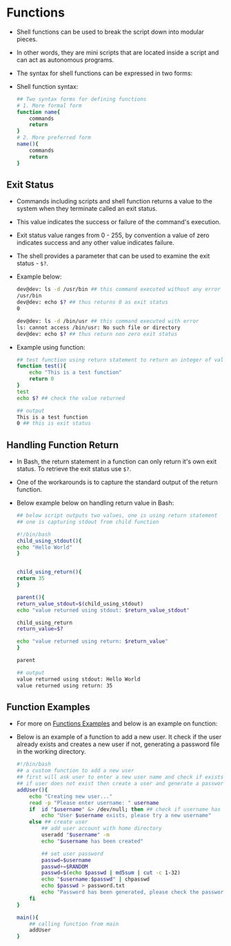 # Functions
 - Shell functions can be used to break the script down into modular pieces. 
 - In other words, they are mini scripts that are located inside a script and can act as autonomous programs. 
 - The syntax for shell functions can be expressed in two forms:
 - Shell function syntax: 
    
    ```bash
    ## Two syntax forms for defining functions
    # 1. More formal form
    function name{
        commands
        return
    }
    # 2. More preferred form
    name(){
        commands
        return
    }
    ```
## Exit Status 
 - Commands including scripts and shell function returns a value to the system when they terminate called an exit status. 
 - This value indicates the success or failure of the command's execution.
 - Exit status value ranges from 0 - 255, by convention a value of zero indicates success and any other value indicates failure. 
 - The shell provides a parameter that can be used to examine the exit status - `$?`.
 - Example below:
    
    ```bash
    dev@dev: ls -d /usr/bin ## this command executed without any error
    /usr/bin
    dev@dev: echo $? ## thus returns 0 as exit status
    0 
    
    dev@dev: ls -d /bin/usr ## this command executed with error 
    ls: cannot access /bin/usr: No such file or directory
    dev@dev: echo $? ## thus return non zero exit status
    ```
- Example using function:

    ```bash
    ## test function using return statement to return an integer of value 0 which means this function has executed successfully.
    function test(){
        echo "This is a test function"
        return 0
    }
    test 
    echo $? ## check the value returned 

    ## output
    This is a test function
    0 ## this is exit status
    ```

## Handling Function Return
 - In Bash, the return statement in a function can only return it's own exit status. To retrieve the exit status use `$?`.
 - One of the workarounds is to capture the standard output of the return function.
 - Below example below on handling return value in Bash:
    
    ```bash
    ## below script outputs two values, one is using return statement
    ## one is capturing stdout from child function

    #!/bin/bash
    child_using_stdout(){ 
    echo "Hello World"
    }


    child_using_return(){
    return 35
    }

    parent(){
    return_value_stdout=$(child_using_stdout)
    echo "value returned using stdout: $return_value_stdout"

    child_using_return
    return_value=$?

    echo "value returned using return: $return_value"
    }

    parent

    ## output
    value returned using stdout: Hello World
    value returned using return: 35
    ```

## Function Examples
- For more on [Functions Examples](./_Functions%20Examples.md) and below is an example on function: 
- Below is an example of a function to add a new user. It check if the user already exists and creates a new user if not, generating a password file in the working directory.

    ```bash
    #!/bin/bash 
    ## a custom function to add a new user
    ## first will ask user to enter a new user name and check if exists
    ## if user does not exist then create a user and generate a password file in the working directory 
    addUser(){
        echo "Creating new user..."
        read -p "Please enter username: " username
        if  id "$username" &> /dev/null; then ## check if username has been used
            echo "User $username exists, please try a new username" 
        else ## create user
            ## add user account with home directory 
            useradd "$username" -m
            echo "$username has been created"

            ## set user password
            passwd=$username
            passwd+=$RANDOM 
            passwd=$(echo $passwd | md5sum | cut -c 1-32)
            echo "$username:$passwd" | chpasswd	
            echo $passwd > password.txt
            echo "Password has been generated, please check the password.txt file at working directory" 
        fi	
    }

    main(){
        ## calling function from main
        addUser
    }

    ```